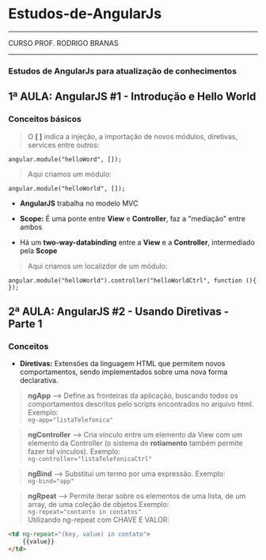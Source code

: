 # Estudos-de-AngularJs  
**** 
CURSO PROF. RODRIGO BRANAS  
****  

 ### Estudos de AngularJs para atualização de conhecimentos

## 1ª AULA: AngularJS #1 - Introdução e Hello World
### Conceitos básicos  
  
> O **[ ]** indica a injeção, a importação de novos módulos, diretivas, services entre outros:  

~~~angularjs
angular.module("helloWord", []);  
~~~
  
>Aqui criamos um módulo:  

~~~angularjs
angular.module("helloWorld", []);
~~~  

* **AngularJS** trabalha no modelo MVC  
  
* **Scope:** É uma ponte entre **View** e **Controller**, faz a "mediação" entre ambos
   
* Há um **two-way-databinding** entre a **View** e a **Controller**, intermediado pela **Scope**  
  
> Aqui criamos um localizdor de um módulo:

~~~angularjs
angular.module("helloWorld").controller("helloWorldCtrl", function (){ });
~~~  

## 2ª AULA: AngularJS #2 - Usando Diretivas - Parte 1  
### Conceitos    

* __Diretivas:__ Extensões da linguagem HTML que permitem novos comportamentos, sendo implementados sobre uma nova forma declarativa.  
  
> __ngApp__ --> Define as fronteiras da aplicação, buscando todos os comportamentos descritos pelo scripts encontrados no arquivo html. Exemplo:  
`ng-app="listaTelefonica"`
  
>__ngController__ --> Cria vínculo entre um elemento da View com um elemento da Controller (o sistema de **rotiamento** também permite fazer tal vínculos). Exemplo:  
`ng-controller="listaTelefonicaCtrl"`  
  
>__ngBind__ --> Substitui um termo por uma expressão. Exemplo:  
`ng-bind="app"`  
  
>__ngRpeat__ --> Permite iterar sobre os elementos de uma lista, de um array, de uma coleção de objetos.Exemplo:  
`ng-repeat="contanto in contatos"`  
Utilizando ng-repeat com CHAVE  E VALOR:  
  
~~~html
<td ng-repeat="(key, value) in contato">
    {{value}}
</td>
~~~
